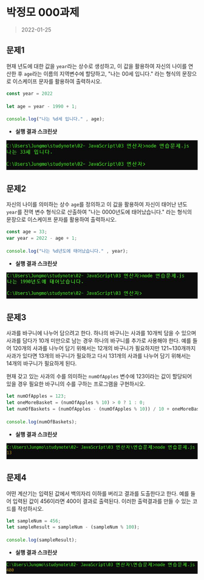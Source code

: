 # 박정모 000과제

> 2022-01-25

## 문제1

현재 년도에 대한 값을 `year`라는 상수로 생성하고, 이 값을 활용하여 자신의 나이를 연산한 후 `age`라는 이름의 지역변수에 할당하고, "나는 00세 입니다." 라는 형식의 문장으로 이스케이프 문자를 활용하여 출력하시오.

```javascript
const year = 2022

let age = year - 1990 + 1;

console.log("나는 %d세 입니다." , age);
```

- **실행 결과 스크린샷**

![실행결과1](문제1_실행결과.JPG "문제1 실행결과")


## 문제2

자신의 나이를 의미하는 상수 `age`를 정의하고 이 값을 활용하여 자신이 태어난 년도 `year`를 전역 변수 형식으로 산출하여 "나는 0000년도에 태어났습니다." 라는 형식의 문장으로 이스케이프 문자를 활용하여 출력하시오.

```javascript
const age = 33;
var year = 2022 - age + 1;

console.log("나는 %d년도에 태어났습니다." , year);
```

- **실행 결과 스크린샷**

![실행결과2](문제2_실행결과.JPG "문제2 실행결과")


## 문제3

사과를 바구니에 나누어 담으려고 한다. 하나의 바구니는 사과를 10개씩 담을 수 있으며 사과를 담다가 10개 미만으로 남는 경우 하나의 바구니를 추가로 사용해야 한다. 예를 들어 120개의 사과를 나누어 담기 위해서는 12개의 바구니가 필요하지만 121~130개까지 사과가 있다면 13개의 바구니가 필요하고 다시 131개의 사과를 나누어 담기 위해서는 14개의 바구니가 필요하게 된다.

현재 갖고 있는 사과의 수를 의미하는 `numOfApples` 변수에 123이라는 값이 할당되어 있을 경우 필요한 바구니의 수를 구하는 프로그램을 구현하시오.

```javascript
let numOfApples = 123;
let oneMoreBasket = (numOfApples % 10) > 0 ? 1 : 0;
let numOfBaskets = (numOfApples - (numOfApples % 10)) / 10 + oneMoreBasket;

console.log(numOfBaskets);
```

- **실행 결과 스크린샷**

![실행결과3](문제3_실행결과.JPG "문제3 실행결과")


## 문제4

어떤 계산기는 입력된 값에서 백의자리 이하를 버리고 결과를 도출한다고 한다. 예를 들어 입력된 값이 456이라면 400이 결과로 출력된다. 이러한 출력결과를 만들 수 있는 코드를 작성하시오.

```javascript
let sampleNum = 456;
let sampleResult = sampleNum - (sampleNum % 100);

console.log(sampleResult);
```

- **실행 결과 스크린샷**

![실행결과4](문제4_실행결과.JPG "문제4 실행결과")